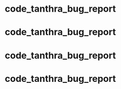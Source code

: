 # code_tanthra_bug_report
# code_tanthra_bug_report
# code_tanthra_bug_report
# code_tanthra_bug_report
